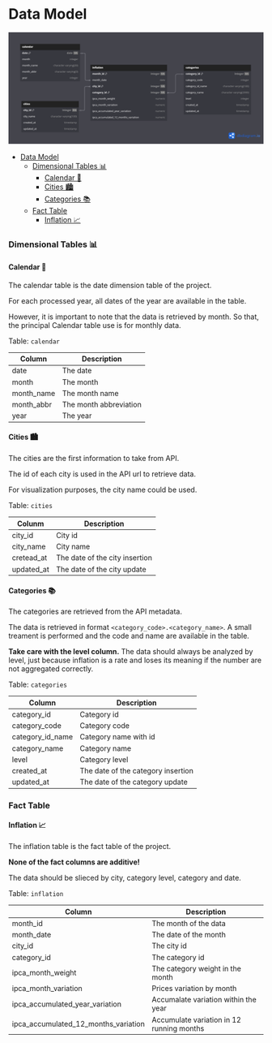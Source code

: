 # Data Model

![erd](docs/erd.png)

- [Data Model](#data-model)
    - [Dimensional Tables 📊](#dimensional-tables-)
      - [Calendar 📅](#calendar-)
      - [Cities 🏙️](#cities-️)
      - [Categories 📚](#categories-)
    - [Fact Table](#fact-table)
      - [Inflation 📈](#inflation-)


### Dimensional Tables 📊

#### Calendar 📅

The calendar table is the date dimension table of the project.

For each processed year, all dates of the year are available in the table.

However, it is important to note that the data is retrieved by month. So that, the principal Calendar table use is for monthly data.

Table: `calendar`

| Column     | Description            |
| ---------- | ---------------------- |
| date       | The date               |
| month      | The month              |
| month_name | The month name         |
| month_abbr | The month abbreviation |
| year       | The year               |

#### Cities 🏙️

The cities are the first information to take from API. 

The id of each city is used in the API url to retrieve data.

For visualization purposes, the city name could be used.

Table: `cities`

| Colunm     | Description                    |
| ---------- | ------------------------------ |
| city_id    | City id                        |
| city_name  | City name                      |
| cretead_at | The date of the city insertion |
| updated_at | The date of the city update    |

#### Categories 📚

The categories are retrieved from the API metadata.

The data is retrieved in format `<category_code>.<category_name>`. A small treament is performed and the code and name are available in the table.

**Take care with the level column.** The data should always be analyzed by level, just because inflation is a rate and loses its meaning if the number are not aggregated correctly.

Table: `categories`

| Column           | Description                        |
| ---------------- | ---------------------------------- |
| category_id      | Category id                        |
| category_code    | Category code                      |
| category_id_name | Category name with id              |
| category_name    | Category name                      |
| level            | Category level                     |
| created_at       | The date of the category insertion |
| updated_at       | The date of the category update    |

### Fact Table

#### Inflation 📈

The inflation table is the fact table of the project.

**None of the fact columns are additive!**

The data should be slieced by city, category level, category and date.

Table: `inflation`

| Column                               | Description                               |
| ------------------------------------ | ----------------------------------------- |
| month_id                             | The month of the data                     |
| month_date                           | The date of the month                     |
| city_id                              | The city id                               |
| category_id                          | The category id                           |
| ipca_month_weight                    | The category weight in the month          |
| ipca_month_variation                 | Prices variation by month                 |
| ipca_accumulated_year_variation      | Accumalate variation within the year      |
| ipca_accumulated_12_months_variation | Accumulate variation in 12 running months |

